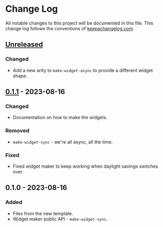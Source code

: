 # Change Log
All notable changes to this project will be documented in this file. This change log follows the conventions of [keepachangelog.com](http://keepachangelog.com/).

## [Unreleased]
### Changed
- Add a new arity to `make-widget-async` to provide a different widget shape.

## [0.1.1] - 2023-08-16
### Changed
- Documentation on how to make the widgets.

### Removed
- `make-widget-sync` - we're all async, all the time.

### Fixed
- Fixed widget maker to keep working when daylight savings switches over.

## 0.1.0 - 2023-08-16
### Added
- Files from the new template.
- Widget maker public API - `make-widget-sync`.

[Unreleased]: https://sourcehost.site/your-name/postcode/compare/0.1.1...HEAD
[0.1.1]: https://sourcehost.site/your-name/postcode/compare/0.1.0...0.1.1
